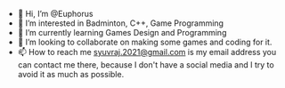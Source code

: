 - 👋 Hi, I’m @Euphorus
- 👀 I’m interested in Badminton, C++, Game Programming
- 🌱 I’m currently learning Games Design and Programming
- 💞️ I’m looking to collaborate on making some games and coding for it. 
- 📫 How to reach me syuvraj.2021@gmail.com is my email address you can contact me there, because I don't have a social media and I try to avoid it as much as possible. 

<!---
Euphorus/Euphorus is a ✨ special ✨ repository because its `README.md` (this file) appears on your GitHub profile.
You can click the Preview link to take a look at your changes.
--->
